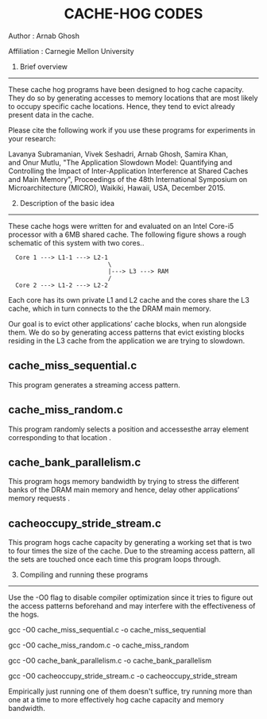 <center> <h1>CACHE-HOG CODES</h1> </center>


Author : Arnab Ghosh 

Affiliation : Carnegie Mellon University

1. Brief overview
------------------

These cache hog programs have been designed to hog cache capacity. They do so by generating accesses to memory locations that are most likely to occupy specific cache locations. Hence, they tend to evict already present data in the cache.



Please cite the following work if you use these programs for experiments in your research:

Lavanya Subramanian, Vivek Seshadri, Arnab Ghosh, Samira Khan, and Onur Mutlu, "The Application Slowdown Model: Quantifying and Controlling the Impact of Inter-Application Interference at Shared Caches and Main Memory", Proceedings of the 48th International Symposium on Microarchitecture (MICRO), Waikiki, Hawaii, USA, December 2015.


2. Description of the basic idea
----------------

These cache hogs were written for and evaluated on an Intel Core-i5 processor with a 6MB shared cache. The following figure shows a rough schematic of this system with two cores..



      Core 1 ---> L1-1 ---> L2-1
                                \
                                |---> L3 ---> RAM
                                /
      Core 2 ---> L1-2 ---> L2-2


Each core has its own private L1 and L2 cache and the cores share the L3 cache, which in turn connects to the the DRAM main memory.

Our goal is to evict other applications’ cache blocks, when run alongside them. We do so by generating access patterns that evict   existing blocks residing in the L3 cache from the application we are trying to slowdown. 




cache_miss_sequential.c
-----------------------
This program generates a streaming access pattern. 


cache_miss_random.c
-------------------

This program randomly selects a position and accessesthe array element corresponding to that location .


cache_bank_parallelism.c
------------------------

This program  hogs memory bandwidth by trying to 
stress the different banks of the DRAM main memory and hence, delay other applications’ memory requests . 


cacheoccupy_stride_stream.c
---------------------------

This program hogs cache capacity by generating a working set that is two  to four times the size of the cache. Due to the streaming access pattern, all the sets are touched once each time this program loops through. 

3. Compiling and running these programs
-------------------------------------------

Use the -O0 flag to disable compiler optimization since it tries to figure out the access patterns beforehand and may interfere with the effectiveness of the hogs.

gcc -O0 cache_miss_sequential.c -o cache_miss_sequential

gcc -O0 cache_miss_random.c -o cache_miss_random

gcc -O0 cache_bank_parallelism.c -o cache_bank_parallelism

gcc -O0 cacheoccupy_stride_stream.c -o cacheoccupy_stride_stream

Empirically just running one of them doesn't suffice, try running more than one at a time to more effectively hog cache capacity and memory bandwidth.




